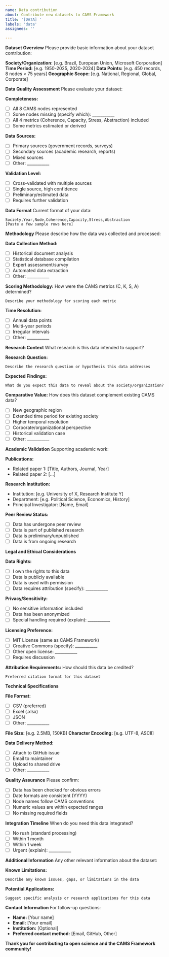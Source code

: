 ```yaml
---
name: Data contribution
about: Contribute new datasets to CAMS Framework
title: '[DATA] '
labels: 'data'
assignees: ''

---
```


**Dataset Overview**
Please provide basic information about your dataset contribution:

**Society/Organization:** [e.g. Brazil, European Union, Microsoft Corporation]
**Time Period:** [e.g. 1950-2025, 2020-2024]
**Data Points:** [e.g. 450 records, 8 nodes × 75 years]
**Geographic Scope:** [e.g. National, Regional, Global, Corporate]

**Data Quality Assessment**
Please evaluate your dataset:

**Completeness:**
- [ ] All 8 CAMS nodes represented
- [ ] Some nodes missing (specify which): ___________
- [ ] All 4 metrics (Coherence, Capacity, Stress, Abstraction) included
- [ ] Some metrics estimated or derived

**Data Sources:**
- [ ] Primary sources (government records, surveys)
- [ ] Secondary sources (academic research, reports)
- [ ] Mixed sources
- [ ] Other: ___________

**Validation Level:**
- [ ] Cross-validated with multiple sources
- [ ] Single source, high confidence
- [ ] Preliminary/estimated data
- [ ] Requires further validation

**Data Format**
Current format of your data:
```csv
Society,Year,Node,Coherence,Capacity,Stress,Abstraction
[Paste a few sample rows here]
```

**Methodology**
Please describe how the data was collected and processed:

**Data Collection Method:**
- [ ] Historical document analysis
- [ ] Statistical database compilation
- [ ] Expert assessment/survey
- [ ] Automated data extraction
- [ ] Other: ___________

**Scoring Methodology:**
How were the CAMS metrics (C, K, S, A) determined?
```
Describe your methodology for scoring each metric
```

**Time Resolution:**
- [ ] Annual data points
- [ ] Multi-year periods
- [ ] Irregular intervals
- [ ] Other: ___________

**Research Context**
What research is this data intended to support?

**Research Question:**
```
Describe the research question or hypothesis this data addresses
```

**Expected Findings:**
```
What do you expect this data to reveal about the society/organization?
```

**Comparative Value:**
How does this dataset complement existing CAMS data?
- [ ] New geographic region
- [ ] Extended time period for existing society
- [ ] Higher temporal resolution
- [ ] Corporate/organizational perspective
- [ ] Historical validation case
- [ ] Other: ___________

**Academic Validation**
Supporting academic work:

**Publications:**
- Related paper 1: [Title, Authors, Journal, Year]
- Related paper 2: [...]

**Research Institution:**
- Institution: [e.g. University of X, Research Institute Y]
- Department: [e.g. Political Science, Economics, History]
- Principal Investigator: [Name, Email]

**Peer Review Status:**
- [ ] Data has undergone peer review
- [ ] Data is part of published research
- [ ] Data is preliminary/unpublished
- [ ] Data is from ongoing research

**Legal and Ethical Considerations**

**Data Rights:**
- [ ] I own the rights to this data
- [ ] Data is publicly available
- [ ] Data is used with permission
- [ ] Data requires attribution (specify): ___________

**Privacy/Sensitivity:**
- [ ] No sensitive information included
- [ ] Data has been anonymized
- [ ] Special handling required (explain): ___________

**Licensing Preference:**
- [ ] MIT License (same as CAMS Framework)
- [ ] Creative Commons (specify): ___________
- [ ] Other open license: ___________
- [ ] Requires discussion

**Attribution Requirements:**
How should this data be credited?
```
Preferred citation format for this dataset
```

**Technical Specifications**

**File Format:**
- [ ] CSV (preferred)
- [ ] Excel (.xlsx)
- [ ] JSON
- [ ] Other: ___________

**File Size:** [e.g. 2.5MB, 150KB]
**Character Encoding:** [e.g. UTF-8, ASCII]

**Data Delivery Method:**
- [ ] Attach to GitHub issue
- [ ] Email to maintainer
- [ ] Upload to shared drive
- [ ] Other: ___________

**Quality Assurance**
Please confirm:
- [ ] Data has been checked for obvious errors
- [ ] Date formats are consistent (YYYY)
- [ ] Node names follow CAMS conventions
- [ ] Numeric values are within expected ranges
- [ ] No missing required fields

**Integration Timeline**
When do you need this data integrated?
- [ ] No rush (standard processing)
- [ ] Within 1 month
- [ ] Within 1 week
- [ ] Urgent (explain): ___________

**Additional Information**
Any other relevant information about the dataset:

**Known Limitations:**
```
Describe any known issues, gaps, or limitations in the data
```

**Potential Applications:**
```
Suggest specific analysis or research applications for this data
```

**Contact Information**
For follow-up questions:
- **Name:** [Your name]
- **Email:** [Your email]
- **Institution:** [Optional]
- **Preferred contact method:** [Email, GitHub, Other]

**Thank you for contributing to open science and the CAMS Framework community!**